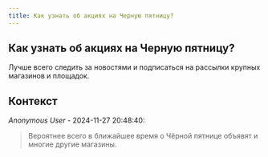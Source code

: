 ```yaml
---
title: Как узнать об акциях на Черную пятницу?
---
```


## Как узнать об акциях на Черную пятницу?

Лучше всего следить за новостями и подписаться на рассылки крупных магазинов и площадок.

## Контекст

_Anonymous User_ - 2024-11-27 20:48:40:

> Вероятнее всего в ближайшее время о Чёрной пятнице объявят и многие другие магазины.
